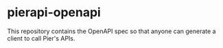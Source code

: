 # pierapi-openapi
This repository contains the OpenAPI spec so that anyone can generate a client to call Pier's APIs.
